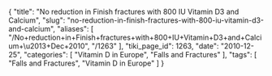 {
    "title": "No reduction in Finish fractures with 800 IU Vitamin D3 and Calcium",
    "slug": "no-reduction-in-finish-fractures-with-800-iu-vitamin-d3-and-calcium",
    "aliases": [
        "/No+reduction+in+Finish+fractures+with+800+IU+Vitamin+D3+and+Calcium+\u2013+Dec+2010",
        "/1263"
    ],
    "tiki_page_id": 1263,
    "date": "2010-12-25",
    "categories": [
        "Vitamin D in Europe",
        "Falls and Fractures"
    ],
    "tags": [
        "Falls and Fractures",
        "Vitamin D in Europe"
    ]
}